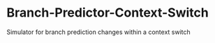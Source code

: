 Branch-Predictor-Context-Switch
===============================

Simulator for branch prediction changes within a context switch
